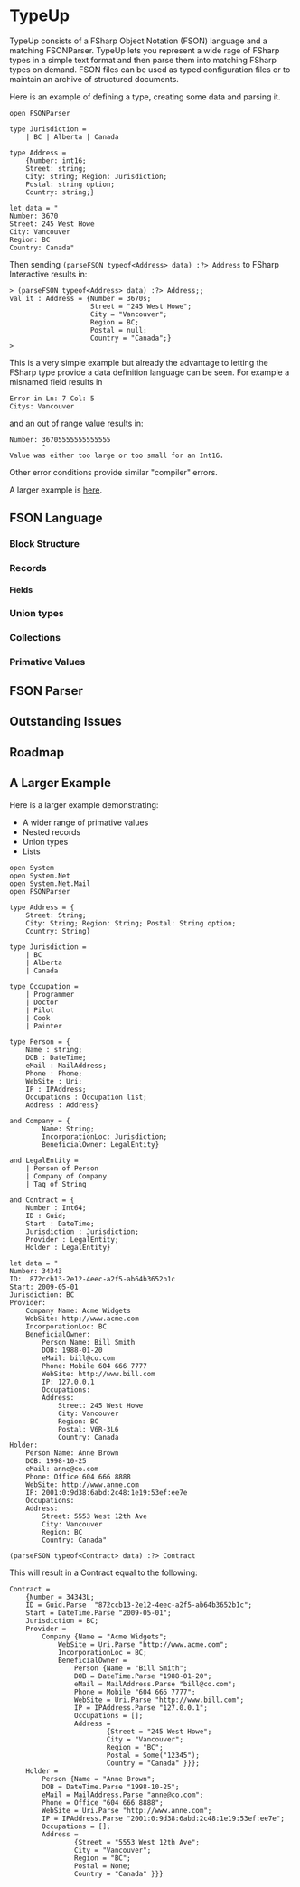 # TypeUp

TypeUp consists of a FSharp Object Notation (FSON) language and a matching  FSONParser. TypeUp lets you represent a wide rage of FSharp types in a simple text format and then parse them into matching FSharp types on demand. FSON files can be used as typed configuration files or to maintain an archive of structured documents. 

Here is an example of defining a type, creating some data and parsing it.

```
open FSONParser

type Jurisdiction = 
    | BC | Alberta | Canada

type Address = 
    {Number: int16;
    Street: string;
    City: string; Region: Jurisdiction; 
    Postal: string option;
    Country: string;}

let data = "
Number: 3670
Street: 245 West Howe
City: Vancouver
Region: BC
Country: Canada"
```

Then sending `(parseFSON typeof<Address> data) :?> Address` to FSharp Interactive results in:

```
> (parseFSON typeof<Address> data) :?> Address;;
val it : Address = {Number = 3670s;
                    Street = "245 West Howe";
                    City = "Vancouver";
                    Region = BC;
                    Postal = null;
                    Country = "Canada";}
>
```

This is a very simple example but already the advantage to letting the FSharp type provide a data definition language can be seen. For example a misnamed field results in
```
Error in Ln: 7 Col: 5
Citys: Vancouver
```

and an out of range value results in:
```
Number: 36705555555555555
        ^
Value was either too large or too small for an Int16.
```

Other error conditions provide similar "compiler" errors. 

A larger example is [here](#a-larger-example).

## FSON Language

### Block Structure

### Records

#### Fields

### Union types

### Collections

### Primative Values

## FSON Parser

## Outstanding Issues

## Roadmap

## A Larger Example

Here is a larger example demonstrating:
* A wider range of primative values
* Nested records
* Union types
* Lists

```
open System
open System.Net
open System.Net.Mail
open FSONParser

type Address = {
    Street: String;
    City: String; Region: String; Postal: String option;
    Country: String}

type Jurisdiction = 
    | BC
    | Alberta
    | Canada

type Occupation = 
    | Programmer
    | Doctor
    | Pilot
    | Cook
    | Painter

type Person = {
    Name : string;
    DOB : DateTime;
    eMail : MailAddress;
    Phone : Phone;
    WebSite : Uri;
    IP : IPAddress;
    Occupations : Occupation list;
    Address : Address}

and Company = {
        Name: String;
        IncorporationLoc: Jurisdiction;
        BeneficialOwner: LegalEntity}

and LegalEntity = 
    | Person of Person
    | Company of Company
    | Tag of String

and Contract = {
    Number : Int64;
    ID : Guid;
    Start : DateTime;
    Jurisdiction : Jurisdiction;
    Provider : LegalEntity;
    Holder : LegalEntity}

let data = "
Number: 34343
ID:  872ccb13-2e12-4eec-a2f5-ab64b3652b1c
Start: 2009-05-01
Jurisdiction: BC
Provider:
    Company Name: Acme Widgets
    WebSite: http://www.acme.com
    IncorporationLoc: BC
    BeneficialOwner:
        Person Name: Bill Smith
        DOB: 1988-01-20
        eMail: bill@co.com
        Phone: Mobile 604 666 7777
        WebSite: http://www.bill.com
        IP: 127.0.0.1
        Occupations:
        Address: 
            Street: 245 West Howe
            City: Vancouver
            Region: BC
            Postal: V6R-3L6
            Country: Canada
Holder: 
    Person Name: Anne Brown
    DOB: 1998-10-25
    eMail: anne@co.com
    Phone: Office 604 666 8888
    WebSite: http://www.anne.com
    IP: 2001:0:9d38:6abd:2c48:1e19:53ef:ee7e
    Occupations: 
    Address:
        Street: 5553 West 12th Ave
        City: Vancouver
        Region: BC
        Country: Canada"

(parseFSON typeof<Contract> data) :?> Contract
```

This will result in a Contract equal to the following: 

``` 
Contract = 
    {Number = 34343L;
    ID = Guid.Parse  "872ccb13-2e12-4eec-a2f5-ab64b3652b1c";
    Start = DateTime.Parse "2009-05-01";
    Jurisdiction = BC;
    Provider = 
        Company {Name = "Acme Widgets";
            WebSite = Uri.Parse "http://www.acme.com";
            IncorporationLoc = BC;
            BeneficialOwner =
                Person {Name = "Bill Smith";
                DOB = DateTime.Parse "1988-01-20";
                eMail = MailAddress.Parse "bill@co.com";
                Phone = Mobile "604 666 7777";
                WebSite = Uri.Parse "http://www.bill.com";
                IP = IPAddress.Parse "127.0.0.1";
                Occupations = [];
                Address =
                        {Street = "245 West Howe";
                        City = "Vancouver";
                        Region = "BC";
                        Postal = Some("12345");
                        Country = "Canada" }}};
    Holder =
        Person {Name = "Anne Brown";
        DOB = DateTime.Parse "1998-10-25";
        eMail = MailAddress.Parse "anne@co.com";
        Phone = Office "604 666 8888";
        WebSite = Uri.Parse "http://www.anne.com";
        IP = IPAddress.Parse "2001:0:9d38:6abd:2c48:1e19:53ef:ee7e";
        Occupations = [];
        Address =
                {Street = "5553 West 12th Ave";
                City = "Vancouver";
                Region = "BC";
                Postal = None;
                Country = "Canada" }}}
```